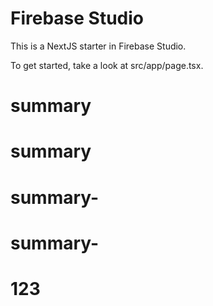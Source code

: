 # Firebase Studio

This is a NextJS starter in Firebase Studio.

To get started, take a look at src/app/page.tsx.
# summary
# summary
# summary-
# summary-
# 123
